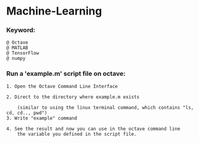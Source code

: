 # Machine-Learning
### Keyword:

	@ Octave
	@ MATLAB
	@ TensorFlow
	@ numpy

### Run a 'example.m' script file on octave:

	1. Open the Octave Command Line Interface

	2. Direct to the directory where example.m exists

	    (similar to using the linux terminal command, which contains "ls, cd, cd.., pwd")
	3. Write "example" command
	
	4. See the result and now you can use in the octave command line
	    the variable you defined in the script file.

